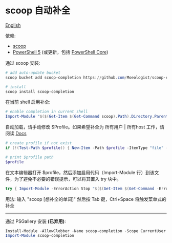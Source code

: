 # scoop 自动补全

[English](https://github.com/Moeologist/scoop-completion/blob/master/README.md)

依赖:
* [scoop](https://github.com/lukesampson/scoop)
* [PowerShell 5](https://aka.ms/wmf5download) (或更新，包括 [PowerShell Core](https://docs.microsoft.com/en-us/powershell/scripting/install/installing-powershell-core-on-windows?view=powershell-6))

通过 scoop 安装:
```powershell
# add auto-update bucket
scoop bucket add scoop-completion https://github.com/Moeologist/scoop-completion

# install
scoop install scoop-completion
```

在当前 shell 启用补全:
```powershell
# enable completion in current shell
Import-Module "$($(Get-Item $(Get-Command scoop).Path).Directory.Parent.FullName)\modules\scoop-completion"
```

自动加载，请手动修改 $Profile。如果希望补全为 所有用户 | 所有host 工作，请阅读 [Docs](https://docs.microsoft.com/en-us/powershell/module/microsoft.powershell.core/about/about_profiles?view=powershell-6#the-profile-variable)
```powershell
# create profile if not exist
if (!(Test-Path $profile)) { New-Item -Path $profile -ItemType "file" -Force }

# print $profile path
$profile
```
在文本编辑器打开 $profile，然后添加启用代码（Import-Module 行）到该文件，为了避免不必要的错误提示，可以将其置入 try 块中。
```powershell
try { Import-Module -ErrorAction Stop "$($(Get-Item $(Get-Command -ErrorAction Stop scoop).Path).Directory.Parent.FullName)\modules\scoop-completion" } catch {}
```

用法:
输入 "scoop [想补全的单词]" 然后按 Tab 键，Ctrl+Space 将触发菜单式的补全

---

通过 PSGallery 安装 **(已弃用)**:
```powershell
Install-Module -AllowClobber -Name scoop-completion -Scope CurrentUser
Import-Module scoop-completion
```
